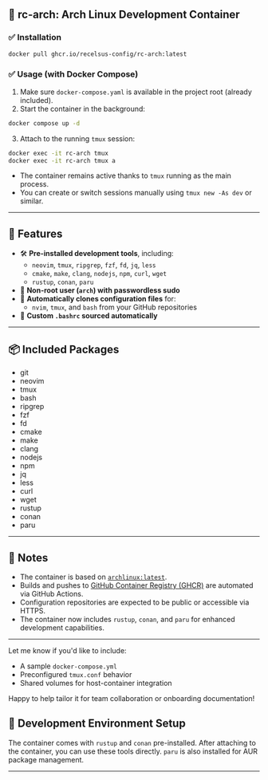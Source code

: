 ## 🐧 rc-arch: Arch Linux Development Container

### ✅ Installation

```bash
docker pull ghcr.io/recelsus-config/rc-arch:latest
```

### ✅ Usage (with Docker Compose)

1. Make sure `docker-compose.yaml` is available in the project root (already included).
2. Start the container in the background:

```bash
docker compose up -d
```

3. Attach to the running `tmux` session:

```bash
docker exec -it rc-arch tmux
docker exec -it rc-arch tmux a
```

* The container remains active thanks to `tmux` running as the main process.
* You can create or switch sessions manually using `tmux new -As dev` or similar.

---

## 🧰 Features

* 🛠️ **Pre-installed development tools**, including:
  * `neovim`, `tmux`, `ripgrep`, `fzf`, `fd`, `jq`, `less`
  * `cmake`, `make`, `clang`, `nodejs`, `npm`, `curl`, `wget`
  * `rustup`, `conan`, `paru`
* 👤 **Non-root user (`arch`) with passwordless sudo**
* 🧩 **Automatically clones configuration files** for:
  * `nvim`, `tmux`, and `bash` from your GitHub repositories
* 🧾 **Custom `.bashrc` sourced automatically**

---

## 📦 Included Packages

* git
* neovim
* tmux
* bash
* ripgrep
* fzf
* fd
* cmake
* make
* clang
* nodejs
* npm
* jq
* less
* curl
* wget
* rustup
* conan
* paru

---

## 📝 Notes

* The container is based on [`archlinux:latest`](https://hub.docker.com/_/archlinux).
* Builds and pushes to [GitHub Container Registry (GHCR)](https://ghcr.io) are automated via GitHub Actions.
* Configuration repositories are expected to be public or accessible via HTTPS.
* The container now includes `rustup`, `conan`, and `paru` for enhanced development capabilities.

---

Let me know if you'd like to include:

* A sample `docker-compose.yml`
* Preconfigured `tmux.conf` behavior
* Shared volumes for host-container integration

Happy to help tailor it for team collaboration or onboarding documentation!

## 🚀 Development Environment Setup

The container comes with `rustup` and `conan` pre-installed. After attaching to the container, you can use these tools directly.  `paru` is also installed for AUR package management.

---

